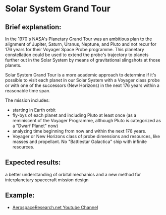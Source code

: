 Solar System Grand Tour
======================

Brief explanation:
------------------

In the 1970's NASA's Planetary Grand Tour was an ambitious plan to the alignment of Jupiter, Saturn, Uranus, Neptune, and Pluto and not recur for 176 years for their Voyager Space Probe programme. This planetary constellation could be used to extend the probe's trajectory to planets further out in the Solar System by means of gravitational slingshots at those planets.

Solar System Grand Tour is a more academic approach to determine if it's possible to visit each planet in our Solar System with a Voyager class probe or with one of the successors (New Horizons) in the next 176 years within a reasonable time span.

The mission includes: 

* starting in Earth orbit 
* fly-bys of each planet and including Pluto at least once (as a reminiscent of the Voyager Programme, although Pluto is categorized as a "Dwarf Planet" now) 
* analyzing time beginning from now and within the next 176 years. 
* Voyager or New Horizons class of probe dimensions and resources, like masses and propellant. No "Battlestar Galactica" ship with infinite resources.

Expected results:
-----------------

a better understanding of orbital mechanics and a new method for interplanetary spacecraft mission design

Example:
--------
* [AerospaceResearch.net Youtube Channel](http://www.youtube.com/playlist?list=PL-lXf3kTWgqym5uxTWRqDfvNMcaxDdlQo)
